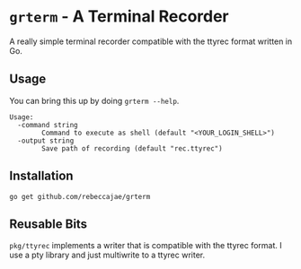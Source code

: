 # `grterm` - A Terminal Recorder
A really simple terminal recorder compatible with the ttyrec format written in Go.

## Usage
You can bring this up by doing `grterm --help`.
```
Usage:
  -command string
    	Command to execute as shell (default "<YOUR_LOGIN_SHELL>")
  -output string
    	Save path of recording (default "rec.ttyrec")
```

## Installation 
```
go get github.com/rebeccajae/grterm
```

## Reusable Bits
`pkg/ttyrec` implements a writer that is compatible with the ttyrec format.
I use a pty library and just multiwrite to a ttyrec writer.
